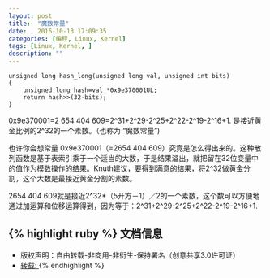 ```yaml
---
layout: post
title:  "魔数常量"
date:   2016-10-13 17:09:35
categories: [编程, Linux, Kernel]
tags: [Linux, Kernel, ]
description: ""
---
```


	unsigned long hash_long(unsigned long val, unsigned int bits) 
    { 
        unsigned long hash=val *0x9e370001UL; 
        return hash>>(32-bits); 
    } 

0x9e370001=2 654 404 609=2^31+2^29-2^25+2^22-2^19-2^16+1. 
是接近黄金比例的2^32的一个素数。（也称为 “魔数常量”) 

也许你会想常量 0x9e370001（=2654 404 609）究竟是怎么得出来的。这种散列函数是基于表索引乘于一个适当的大数，于是结果溢出，就把留在32位变量中的值作为模数操作的结果。Knuth建议，要得到满意的结果，将2^32做黄金分割，这个大数是最接近黄金分割的素数。

2654 404 609就是接近2^32*（5开方－1）／2的一个素数，这个数可以方便地通过加运算和位移运算得到，因为等于：2^31+2^29-2^25+2^22-2^19-2^16+1.


{% highlight ruby %}
文档信息
--------------
* 版权声明：自由转载-非商用-非衍生-保持署名（创意共享3.0许可证）
* [转载: ](blog.163.com/cupidove/blog/static/1005662)
{% endhighlight %}

